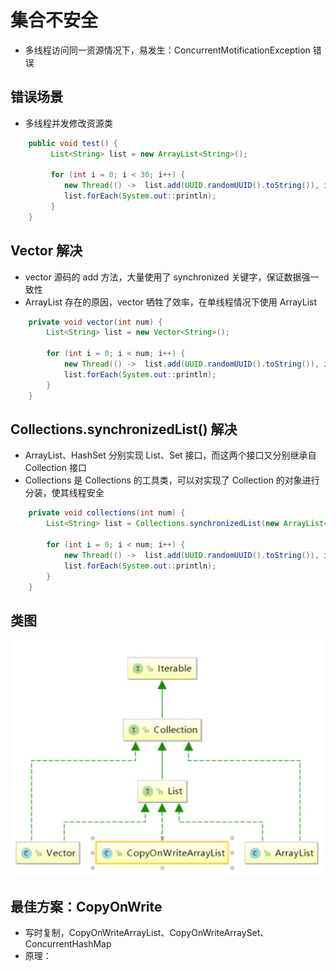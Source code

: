 # 集合不安全

- 多线程访问同一资源情况下，易发生：ConcurrentMotificationException 错误



## 错误场景

- 多线程并发修改资源类 

```java
	public void test() {
		 List<String> list = new ArrayList<String>();
		 
		 for (int i = 0; i < 30; i++) {
			new Thread(() ->  list.add(UUID.randomUUID().toString()), i + "").start();
			list.forEach(System.out::println);
		 }
	}
```



## Vector 解决

- vector 源码的 add 方法，大量使用了 synchronized 关键字，保证数据强一致性
- ArrayList 存在的原因，vector 牺牲了效率，在单线程情况下使用 ArrayList

```java
	private void vector(int num) {
		List<String> list = new Vector<String>();
		 
		for (int i = 0; i < num; i++) {
			new Thread(() ->  list.add(UUID.randomUUID().toString()), i + "").start();
			list.forEach(System.out::println);
		}
	}
```





## Collections.synchronizedList() 解决

- ArrayList、HashSet 分别实现 List、Set 接口，而这两个接口又分别继承自 Collection 接口
- Collections 是 Collections 的工具类，可以对实现了 Collection 的对象进行分装，使其线程安全

```java
	private void collections(int num) {
		List<String> list = Collections.synchronizedList(new ArrayList<String>());
		 
		for (int i = 0; i < num; i++) {
			new Thread(() ->  list.add(UUID.randomUUID().toString()), i + "").start();
			list.forEach(System.out::println);
		}
	}
```





## 类图

![继承关系](https://github.com/FishInWater-1999/Java_Notes/blob/master/Concurrent%20%E5%B9%B6%E5%8F%91/%E9%9B%86%E5%90%88%E4%B8%8D%E5%AE%89%E5%85%A8/%E7%BB%A7%E6%89%BF%E5%85%B3%E7%B3%BB.png)





## 最佳方案：CopyOnWrite

- 写时复制，CopyOnWriteArrayList、CopyOnWriteArraySet、ConcurrentHashMap 
- 原理：

